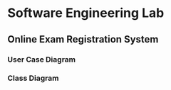 # Software Engineering Lab



## Online Exam Registration System

### User Case Diagram





### Class Diagram


